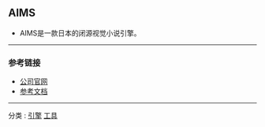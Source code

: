## AIMS

+ AIMS是一款日本的闭源视觉小说引擎。

---
### 参考链接
+ [公司官网](https://www.dna-softwares.com/)
+ [参考文档](/library/aims引擎readme.txt)
---


分类 : [引擎](/分类/引擎.md) [工具](/分类/工具.md)